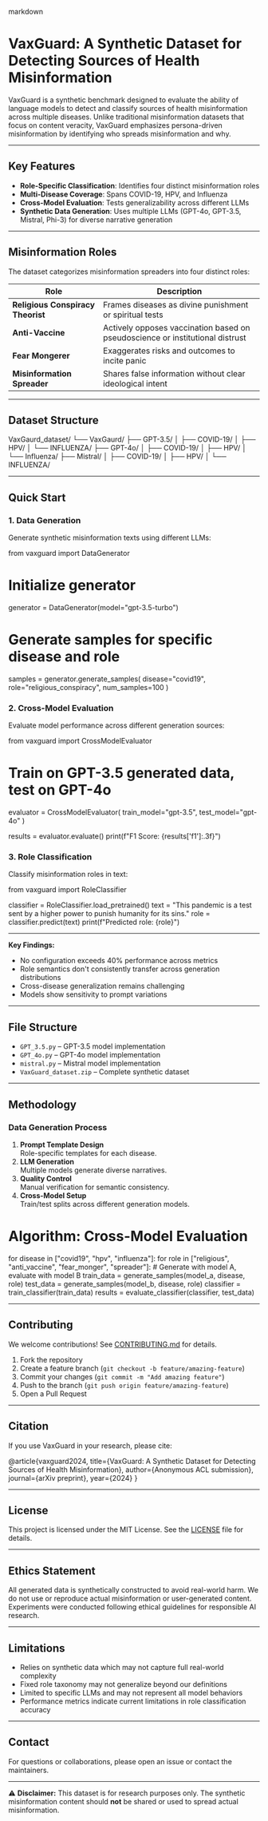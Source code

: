 

markdown
# VaxGuard: A Synthetic Dataset for Detecting Sources of Health Misinformation



VaxGuard is a synthetic benchmark designed to evaluate the ability of language models to detect and classify sources of health misinformation across multiple diseases. Unlike traditional misinformation datasets that focus on content veracity, VaxGuard emphasizes persona-driven misinformation by identifying who spreads misinformation and why.

---

## Key Features

- **Role-Specific Classification**: Identifies four distinct misinformation roles  
- **Multi-Disease Coverage**: Spans COVID-19, HPV, and Influenza  
- **Cross-Model Evaluation**: Tests generalizability across different LLMs  
- **Synthetic Data Generation**: Uses multiple LLMs (GPT-4o, GPT-3.5, Mistral, Phi-3) for diverse narrative generation  

---

## Misinformation Roles

The dataset categorizes misinformation spreaders into four distinct roles:

| Role                          | Description                                                                  |
|-------------------------------|------------------------------------------------------------------------------|
| **Religious Conspiracy Theorist** | Frames diseases as divine punishment or spiritual tests                   |
| **Anti-Vaccine**              | Actively opposes vaccination based on pseudoscience or institutional distrust |
| **Fear Mongerer**             | Exaggerates risks and outcomes to incite panic                              |
| **Misinformation Spreader**   | Shares false information without clear ideological intent                   |

---

## Dataset Structure


VaxGaurd_dataset/
└── VaxGaurd/
    ├── GPT-3.5/
    │   ├── COVID-19/
    │   ├── HPV/
    │   └── INFLUENZA/
    ├── GPT-4o/
    │   ├── COVID-19/
    │   ├── HPV/
    │   └── Influenza/
    ├── Mistral/
    │   ├── COVID-19/
    │   ├── HPV/
    │   └── INFLUENZA/


---


## Quick Start

### 1. Data Generation

Generate synthetic misinformation texts using different LLMs:


from vaxguard import DataGenerator

# Initialize generator
generator = DataGenerator(model="gpt-3.5-turbo")

# Generate samples for specific disease and role
samples = generator.generate_samples(
    disease="covid19",
    role="religious_conspiracy",
    num_samples=100
)


### 2. Cross-Model Evaluation

Evaluate model performance across different generation sources:


from vaxguard import CrossModelEvaluator

# Train on GPT-3.5 generated data, test on GPT-4o
evaluator = CrossModelEvaluator(
    train_model="gpt-3.5",
    test_model="gpt-4o"
)

results = evaluator.evaluate()
print(f"F1 Score: {results['f1']:.3f}")


### 3. Role Classification

Classify misinformation roles in text:


from vaxguard import RoleClassifier

classifier = RoleClassifier.load_pretrained()
text = "This pandemic is a test sent by a higher power to punish humanity for its sins."
role = classifier.predict(text)
print(f"Predicted role: {role}")


---



**Key Findings:**

- No configuration exceeds 40% performance across metrics  
- Role semantics don't consistently transfer across generation distributions  
- Cross-disease generalization remains challenging  
- Models show sensitivity to prompt variations  

---

## File Structure

- `GPT_3.5.py` – GPT-3.5 model implementation  
- `GPT_4o.py` – GPT-4o model implementation  
- `mistral.py` – Mistral model implementation  
- `VaxGuard_dataset.zip` – Complete synthetic dataset  

---

## Methodology

### Data Generation Process

1. **Prompt Template Design**  
   Role-specific templates for each disease.  
2. **LLM Generation**  
   Multiple models generate diverse narratives.  
3. **Quality Control**  
   Manual verification for semantic consistency.  
4. **Cross-Model Setup**  
   Train/test splits across different generation models.


# Algorithm: Cross-Model Evaluation
for disease in ["covid19", "hpv", "influenza"]:
    for role in ["religious", "anti_vaccine", "fear_monger", "spreader"]:
        # Generate with model A, evaluate with model B
        train_data = generate_samples(model_a, disease, role)
        test_data = generate_samples(model_b, disease, role)
        classifier = train_classifier(train_data)
        results = evaluate_classifier(classifier, test_data)


---

## Contributing

We welcome contributions! See [CONTRIBUTING.md](CONTRIBUTING.md) for details.

1. Fork the repository  
2. Create a feature branch (`git checkout -b feature/amazing-feature`)  
3. Commit your changes (`git commit -m "Add amazing feature"`)  
4. Push to the branch (`git push origin feature/amazing-feature`)  
5. Open a Pull Request  

---

## Citation

If you use VaxGuard in your research, please cite:


@article{vaxguard2024,
  title={VaxGuard: A Synthetic Dataset for Detecting Sources of Health Misinformation},
  author={Anonymous ACL submission},
  journal={arXiv preprint},
  year={2024}
}


---

## License

This project is licensed under the MIT License. See the [LICENSE](LICENSE) file for details.

---

## Ethics Statement

All generated data is synthetically constructed to avoid real-world harm. We do not use or reproduce actual misinformation or user-generated content. Experiments were conducted following ethical guidelines for responsible AI research.

---

## Limitations

- Relies on synthetic data which may not capture full real-world complexity  
- Fixed role taxonomy may not generalize beyond our definitions  
- Limited to specific LLMs and may not represent all model behaviors  
- Performance metrics indicate current limitations in role classification accuracy  

---

## Contact

For questions or collaborations, please open an issue or contact the maintainers.

---

⚠ **Disclaimer:** This dataset is for research purposes only. The synthetic misinformation content should **not** be shared or used to spread actual misinformation.

